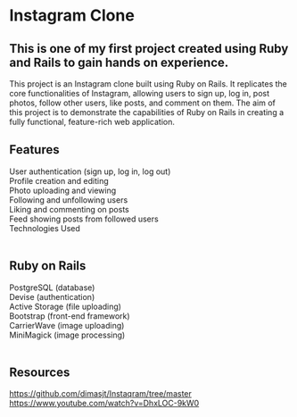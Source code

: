 # Instagram Clone


## This is one of my first project created using Ruby and Rails to gain hands on experience.

This project is an Instagram clone built using Ruby on Rails. It replicates the core functionalities of Instagram, allowing users to sign up, log in, post photos, follow other users, like posts, and comment on them. The aim of this project is to demonstrate the capabilities of Ruby on Rails in creating a fully functional, feature-rich web application.

## Features

User authentication (sign up, log in, log out) <br>
Profile creation and editing <br>
Photo uploading and viewing <br>
Following and unfollowing users <br>
Liking and commenting on posts <br>
Feed showing posts from followed users <br>
Technologies Used <br>
<br>
## Ruby on Rails <br>
PostgreSQL (database) <br>
Devise (authentication) <br>
Active Storage (file uploading) <br>
Bootstrap (front-end framework) <br>
CarrierWave (image uploading) <br>
MiniMagick (image processing) <br>
<br>

## Resources <br>
https://github.com/dimasjt/Instaqram/tree/master <br>
https://www.youtube.com/watch?v=DhxLOC-9kW0 <br>
